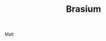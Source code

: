 ---
title: Brasium
letter: B
permalink: "/definitions/bld-brasium.html"
body: Malt
published_at: '2018-07-07'
source: Black's Law Dictionary 2nd Ed (1910)
layout: post
---
